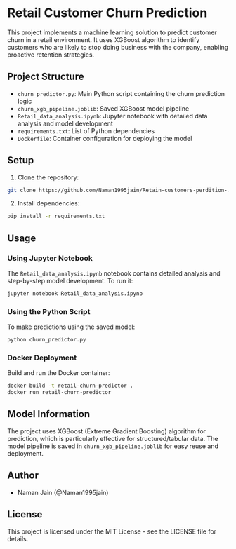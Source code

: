 # Retail Customer Churn Prediction

This project implements a machine learning solution to predict customer churn in a retail environment. It uses XGBoost algorithm to identify customers who are likely to stop doing business with the company, enabling proactive retention strategies.

## Project Structure

- `churn_predictor.py`: Main Python script containing the churn prediction logic
- `churn_xgb_pipeline.joblib`: Saved XGBoost model pipeline
- `Retail_data_analysis.ipynb`: Jupyter notebook with detailed data analysis and model development
- `requirements.txt`: List of Python dependencies
- `Dockerfile`: Container configuration for deploying the model

## Setup

1. Clone the repository:
```bash
git clone https://github.com/Naman1995jain/Retain-customers-perdition-.git
```

2. Install dependencies:
```bash
pip install -r requirements.txt
```

## Usage

### Using Jupyter Notebook
The `Retail_data_analysis.ipynb` notebook contains detailed analysis and step-by-step model development. To run it:
```bash
jupyter notebook Retail_data_analysis.ipynb
```

### Using the Python Script
To make predictions using the saved model:
```bash
python churn_predictor.py
```

### Docker Deployment
Build and run the Docker container:
```bash
docker build -t retail-churn-predictor .
docker run retail-churn-predictor
```

## Model Information

The project uses XGBoost (Extreme Gradient Boosting) algorithm for prediction, which is particularly effective for structured/tabular data. The model pipeline is saved in `churn_xgb_pipeline.joblib` for easy reuse and deployment.

## Author

- Naman Jain (@Naman1995jain)

## License

This project is licensed under the MIT License - see the LICENSE file for details.
